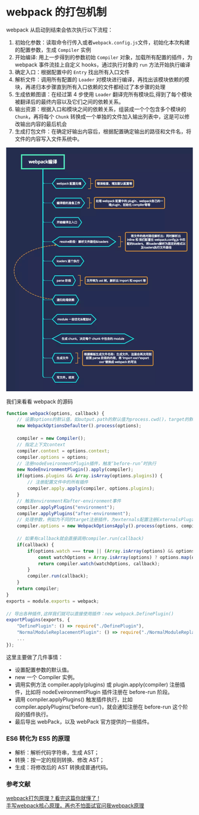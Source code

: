 # webpack 的打包机制

webpack 从启动到结束会依次执行以下流程：

1. 初始化参数：读取命令行传入或者`webpack.config.js`文件，初始化本次构建的配置参数，生成 `Compiler` 实例
2. 开始编译: 用上一步得到的参数初始 `Compiler` 对象，加载所有配置的插件，为 webpack 事件流挂上自定义 hooks，通过执行对象的 `run` 方法开始执行编译
3. 确定入口：根据配置中的 `Entry` 找出所有入口文件
4. 解析文件：调用所有配置的 `Loader` 对模块进行编译，再找出该模块依赖的模块，再递归本步骤直到所有入口依赖的文件都经过了本步骤的处理
5. 生成依赖图谱：在经过第 4 步使用 `Loader` 翻译完所有模块后,得到了每个模块被翻译后的最终内容以及它们之间的依赖关系。
6. 输出资源：根据入口和模块之间的依赖关系，组装成一个个包含多个模块的 `Chunk`，再将每个 `Chunk` 转换成一个单独的文件加入输出列表中，这是可以修改输出内容的最后机会
7. 生成打包文件：在确定好输出内容后，根据配置确定输出的路径和文件名，将文件的内容写入文件系统中。

<img src="../img/webpack_compile.jpg">

我们来看看 webpack 的源码

```js
function webpack(options, callback) {
    // 设置options的默认值，如output.path的默认值为process.cwd()，target的默认值为web
    new WebpackOptionsDefaulter().process(options);

    compiler = new Compiler();
    // 指定上下文context
    compiler.context = options.context;
    compiler.options = options;
    // 注册nodeEveironmentPlugin插件，触发‘before-run’时执行
    new NodeEnvironmentPlugin().apply(compiler);
    if(options.plugins && Array.isArray(options.plugins)) {
        // 注册配置文件中的所有插件
        compiler.apply.apply(compiler, options.plugins);
    }
    // 触发environment和after-environment事件
    compiler.applyPlugins("environment");
    compiler.applyPlugins("after-environment");
    // 处理参数，例如为不同的target注册插件，为externals配置注册ExternalsPlugin，为不同的devtool注册对应的插件,如果cache为true就注册CachePlugin等
    compiler.options = new WebpackOptionsApply().process(options, compiler);

    // 如果有callback就会直接调用compiler.run(callback)
    if(callback) {
        if(options.watch === true || (Array.isArray(options) && options.some(o => o.watch))) {
            const watchOptions = Array.isArray(options) ? options.map(o => o.watchOptions || {}) : (options.watchOptions || {});
            return compiler.watch(watchOptions, callback);
        }
        compiler.run(callback);
    }
    return compiler;
}
exports = module.exports = webpack;

// 导出各种插件,这样我们就可以直接使用插件：new webpack.DefinePlugin()
exportPlugins(exports, {
    "DefinePlugin": () => require("./DefinePlugin"),
    "NormalModuleReplacementPlugin": () => require("./NormalModuleReplacementPlugin"),
    ...
});
```

这里主要做了几件事情：

- 设置配置参数的默认值。
- new 一个 Compiler 实例。
- 调用实例方法 compiler.apply(plugins) 或 plugin.apply(compiler) 注册插件，比如将 nodeEveironmentPlugin 插件注册在 before-run 阶段。
- 调用 compiler.applyPlugins() 触发插件执行，比如 compiler.applyPlugins(‘before-run’)，就会通知注册在 before-run 这个阶段的插件执行。
- 最后导出 webPack，以及 webPack 官方提供的一些插件。

### ES6 转化为 ES5 的原理

- 解析：解析代码字符串，生成 AST；
- 转换：按一定的规则转换、修改 AST；
- 生成：将修改后的 AST 转换成普通代码。

### 参考文献

[webpack打包原理 ? 看完这篇你就懂了 !](https://juejin.cn/post/6844904038543130637)  
[手写webpack核心原理，再也不怕面试官问我webpack原理](https://juejin.cn/post/6854573217336541192)  
